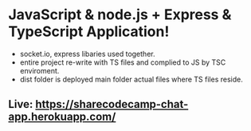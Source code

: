 # JavaScript & node.js + Express & TypeScript Application!

- socket.io, express libaries used together.
- entire project re-write with TS files and complied to JS by TSC enviroment.
- dist folder is deployed main folder actual files where TS files reside.

## Live: https://sharecodecamp-chat-app.herokuapp.com/
